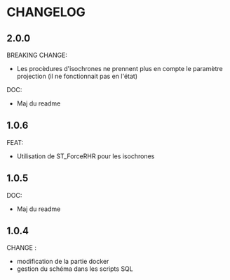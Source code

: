 # CHANGELOG

## 2.0.0

BREAKING CHANGE:
- Les procèdures d'isochrones ne prennent plus en compte le paramètre projection (il ne fonctionnait pas en l'état)

DOC:
- Maj du readme

## 1.0.6

FEAT:
- Utilisation de ST_ForceRHR pour les isochrones

## 1.0.5

DOC:
- Maj du readme

## 1.0.4

CHANGE : 
- modification de la partie docker 
- gestion du schéma dans les scripts SQL
